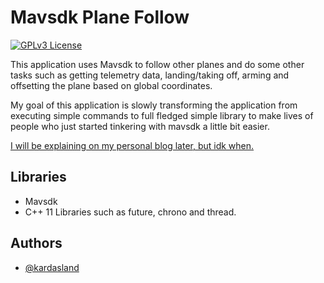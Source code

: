 
# Mavsdk Plane Follow
[![GPLv3 License](https://img.shields.io/badge/License-GPL%20v3-yellow.svg)](https://opensource.org/licenses/)

This application uses Mavsdk to follow other planes and do some other tasks such as getting telemetry data, landing/taking off, arming and offsetting the plane based on global coordinates.

My goal of this application is slowly transforming the application from executing simple commands to full fledged simple library to make lives of people who just started tinkering with mavsdk a little bit easier.

[I will be explaining on my personal blog later, but idk when.](https://anilsayar.com)


## Libraries

- Mavsdk
- C++ 11 Libraries such as future, chrono and thread.

## Authors

- [@kardasland](https://www.anilsayar.com)

